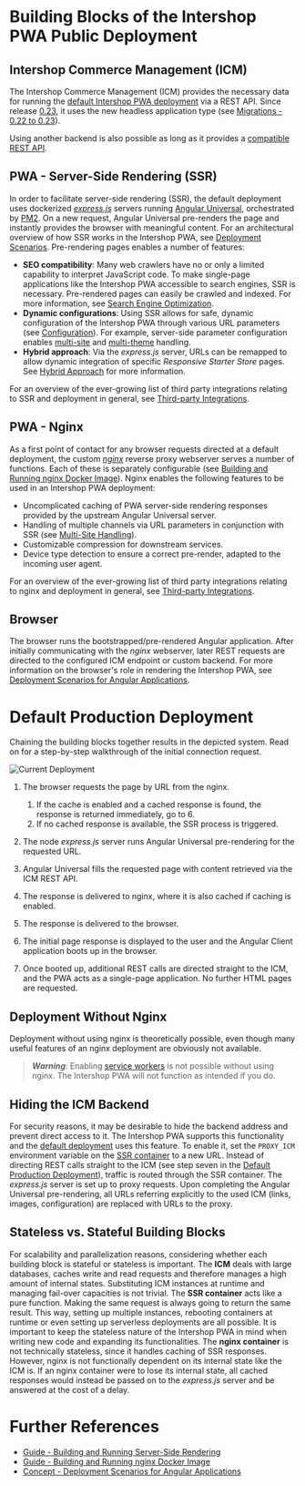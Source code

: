 <!--
kb_concepts
kb_pwa
kb_everyone
kb_sync_latest_only
-->

# Building Blocks of the Intershop PWA Public Deployment

## Intershop Commerce Management (ICM)

The Intershop Commerce Management (ICM) provides the necessary data for running the [default Intershop PWA deployment](https://intershoppwa.azurewebsites.net/home) via a REST API.
Since release [0.23](https://github.com/intershop/intershop-pwa/releases/tag/0.23.0), it uses the new headless application type (see [Migrations - 0.22 to 0.23](../guides/migrations.md#022-to-023)).

Using another backend is also possible as long as it provides a [compatible REST API](cms-integration.md#integration-with-an-external-cms).

## PWA - Server-Side Rendering (SSR)

In order to facilitate server-side rendering (SSR), the default deployment uses dockerized [_express.js_](https://expressjs.com/) servers running [Angular Universal](https://angular.io/guide/universal), orchestrated by [PM2](https://pm2.keymetrics.io).
On a new request, Angular Universal pre-renders the page and instantly provides the browser with meaningful content.
For an architectural overview of how SSR works in the Intershop PWA, see [Deployment Scenarios](deployment-angular.md).
Pre-rendering pages enables a number of features:

- **SEO compatibility**: Many web crawlers have no or only a limited capability to interpret JavaScript code. To make single-page applications like the Intershop PWA accessible to search engines, SSR is necessary. Pre-rendered pages can easily be crawled and indexed. For more information, see [Search Engine Optimization](search-engine-optimization.md).
- **Dynamic configurations**: Using SSR allows for safe, dynamic configuration of the Intershop PWA through various URL parameters (see [Configuration](configuration.md)). For example, server-side parameter configuration enables [multi-site](multi-site-handling.md) and [multi-theme](../guides/themes.md) handling.
- **Hybrid approach**: Via the _express.js_ server, URLs can be remapped to allow dynamic integration of specific _Responsive Starter Store_ pages. See [Hybrid Approach](hybrid-approach.md) for more information.

For an overview of the ever-growing list of third party integrations relating to SSR and deployment in general, see [Third-party Integrations](../README.md#third-party-integrations).

## PWA - Nginx

As a first point of contact for any browser requests directed at a default deployment, the custom [_nginx_](https://www.nginx.com/) reverse proxy webserver serves a number of functions.
Each of these is separately configurable (see [Building and Running nginx Docker Image](../guides/nginx-startup.md)).
Nginx enables the following features to be used in an Intershop PWA deployment:

- Uncomplicated caching of PWA server-side rendering responses provided by the upstream Angular Universal server.
- Handling of multiple channels via URL parameters in conjunction with SSR (see [Multi-Site Handling](multi-site-handling.md)).
- Customizable compression for downstream services.
- Device type detection to ensure a correct pre-render, adapted to the incoming user agent.

For an overview of the ever-growing list of third party integrations relating to nginx and deployment in general, see [Third-party Integrations](../README.md#third-party-integrations).

## Browser

The browser runs the bootstrapped/pre-rendered Angular application.
After initially communicating with the _nginx_ webserver, later REST requests are directed to the configured ICM endpoint or custom backend.
For more information on the browser's role in rendering the Intershop PWA, see [Deployment Scenarios for Angular Applications](deployment-angular.md).

# Default Production Deployment

Chaining the building blocks together results in the depicted system.
Read on for a step-by-step walkthrough of the initial connection request.

![Current Deployment](pwa-building-blocks-production-deployment.svg)

1. The browser requests the page by URL from the nginx.

   1. If the cache is enabled and a cached response is found, the response is returned immediately, go to 6.
   2. If no cached response is available, the SSR process is triggered.

2. The node _express.js_ server runs Angular Universal pre-rendering for the requested URL.

3. Angular Universal fills the requested page with content retrieved via the ICM REST API.

4. The response is delivered to nginx, where it is also cached if caching is enabled.

5. The response is delivered to the browser.

6. The initial page response is displayed to the user and the Angular Client application boots up in the browser.

7. Once booted up, additional REST calls are directed straight to the ICM, and the PWA acts as a single-page application. No further HTML pages are requested.

## Deployment Without Nginx

Deployment without using nginx is theoretically possible, even though many useful features of an nginx deployment are obviously not available.

> **_Warning_**: Enabling [service workers](progressive-web-app.md#service-worker) is not possible without using nginx. The Intershop PWA will not function as intended if you do.

## Hiding the ICM Backend

For security reasons, it may be desirable to hide the backend address and prevent direct access to it.
The Intershop PWA supports this functionality and the [default deployment](https://intershoppwa.azurewebsites.net/home) uses this feature.
To enable it, set the `PROXY_ICM` environment variable on the [SSR container](../guides/ssr-startup.md) to a new URL.
Instead of directing REST calls straight to the ICM (see step seven in the [Default Production Deployment](#default-production-deployment)), traffic is routed through the SSR container.
The _express.js_ server is set up to proxy requests.
Upon completing the Angular Universal pre-rendering, all URLs referring explicitly to the used ICM (links, images, configuration) are replaced with URLs to the proxy.

## Stateless vs. Stateful Building Blocks

For scalability and parallelization reasons, considering whether each building block is stateful or stateless is important.
The **ICM** deals with large databases, caches write and read requests and therefore manages a high amount of internal states.
Substituting ICM instances at runtime and managing fail-over capacities is not trivial.
The **SSR container** acts like a pure function.
Making the same request is always going to return the same result.
This way, setting up multiple instances, rebooting containers at runtime or even setting up serverless deployments are all possible.
It is important to keep the stateless nature of the Intershop PWA in mind when writing new code and expanding its functionalities.
The **nginx container** is not technically stateless, since it handles caching of SSR responses.
However, nginx is not functionally dependent on its internal state like the ICM is.
If an nginx container were to lose its internal state, all cached responses would instead be passed on to the _express.js_ server and be answered at the cost of a delay.

# Further References

- [Guide - Building and Running Server-Side Rendering](../guides/ssr-startup.md)
- [Guide - Building and Running nginx Docker Image](../guides/nginx-startup.md)
- [Concept - Deployment Scenarios for Angular Applications](deployment-angular.md)
